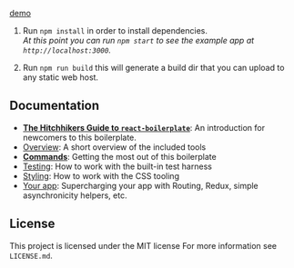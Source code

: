[demo](https://entourage-cd2cf.firebaseapp.com)

1. Run `npm install` in order to install dependencies.<br />
   *At this point you can run `npm start` to see the example app at `http://localhost:3000`.*

2. Run `npm run build` this will generate a build dir that you can upload to any static web host.<br />

## Documentation

- [**The Hitchhikers Guide to `react-boilerplate`**](docs/general/introduction.md): An introduction for newcomers to this boilerplate.
- [Overview](docs/general): A short overview of the included tools
- [**Commands**](docs/general/commands.md): Getting the most out of this boilerplate
- [Testing](docs/testing): How to work with the built-in test harness
- [Styling](docs/css): How to work with the CSS tooling
- [Your app](docs/js): Supercharging your app with Routing, Redux, simple
  asynchronicity helpers, etc.

## License

This project is licensed under the MIT license
For more information see `LICENSE.md`.
